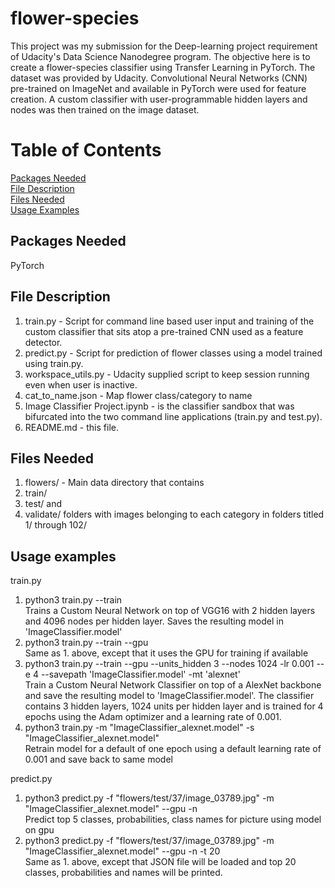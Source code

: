 # flower-species

This project was my submission for the Deep-learning project requirement of Udacity's Data Science Nanodegree program.
The objective here is to create a flower-species classifier using Transfer Learning in PyTorch.
The dataset was provided by Udacity. Convolutional Neural Networks (CNN) pre-trained on ImageNet and available in PyTorch were used for feature creation. A custom classifier with user-programmable hidden layers and nodes was then trained on the image dataset.

# Table of Contents  
[Packages Needed](#packages-needed)  
[File Description](#file-description)  
[Files Needed](#files-needed)  
[Usage Examples](#usage-examples)  

<a name="packages-needed"></a>  
## Packages Needed  

PyTorch  

<a name="file-description"></a>  
## File Description  

1. train.py - Script for command line based user input and training of the custom classifier that sits atop a pre-trained CNN used as a feature detector.  
2. predict.py - Script for prediction of flower classes using a model trained using train.py.  
3. workspace_utils.py - Udacity supplied script to keep session running even when user is inactive.  
4. cat_to_name.json - Map flower class/category to name  
5. Image Classifier Project.ipynb -  is the classifier sandbox that was bifurcated into the two command line applications (train.py and test.py).  
6. README.md - this file.  

<a name="files-needed"></a>     
## Files Needed  

1. flowers/ - Main data directory that contains  
2. train/  
3. test/ and   
4. validate/ folders with images belonging to each category in folders titled 1/ through 102/  

<a name="usage-examples"/></a>  
## Usage examples  

train.py  
1. python3 train.py --train  
Trains a Custom Neural Network on top of VGG16 with 2 hidden layers and 4096 nodes per hidden layer. Saves the resulting model in 'ImageClassifier.model'  
2. python3 train.py --train --gpu  
Same as 1. above, except that it uses the GPU for training if available  
3. python3 train.py --train --gpu --units_hidden 3 --nodes 1024 -lr 0.001 --e 4 --savepath 'ImageClassifier.model' -mt 'alexnet'  
Train a Custom Neural Network Classifier on top of a AlexNet backbone and save the resulting model to 'ImageClassifier.model'. The classifier contains 3 hidden layers, 1024 units per hidden layer and is trained for 4 epochs using the Adam optimizer and a learning rate of 0.001.  
4. python3 train.py -m "ImageClassifier_alexnet.model" -s "ImageClassifier_alexnet.model"  
Retrain model for a default of one epoch using a default learning rate of 0.001 and save back to same model  

predict.py
1. python3 predict.py -f "flowers/test/37/image_03789.jpg" -m "ImageClassifier_alexnet.model" --gpu -n  
Predict top 5 classes, probabilities, class names for picture using model on gpu
2. python3 predict.py -f "flowers/test/37/image_03789.jpg" -m "ImageClassifier_alexnet.model" --gpu -n -t 20  
Same as 1. above, except that JSON file will be loaded and top 20 classes, probabilities and names will be printed.


